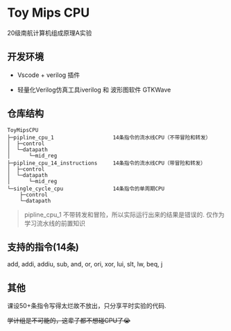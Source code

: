 # Toy Mips CPU

20级南航计算机组成原理A实验



## 开发环境

- Vscode + verilog 插件

- 轻量化Verilog仿真工具iverilog 和 波形图软件 GTKWave

  

## 仓库结构

```
ToyMipsCPU
├─pipline_cpu_1                   14条指令的流水线CPU（不带冒险和转发）
│  ├─control
│  └─datapath
│      └─mid_reg
├─pipline_cpu_14_instructions     14条指令的流水线CPU（带冒险和转发）
│  ├─control
│  └─datapath
│      └─mid_reg
└─single_cycle_cpu                14条指令的单周期CPU
    ├─control
    └─datapath
```

> pipline_cpu_1 不带转发和冒险，所以实际运行出来的结果是错误的. 仅作为学习流水线的前置知识



## 支持的指令(14条)

add, addi, addiu, sub, and, or, ori, xor, lui, slt, lw, beq, j



## 其他

课设50+条指令写得太烂故不放出，只分享平时实验的代码. 

~~学计组是不可能的，这辈子都不想碰CPU了:sob:~~